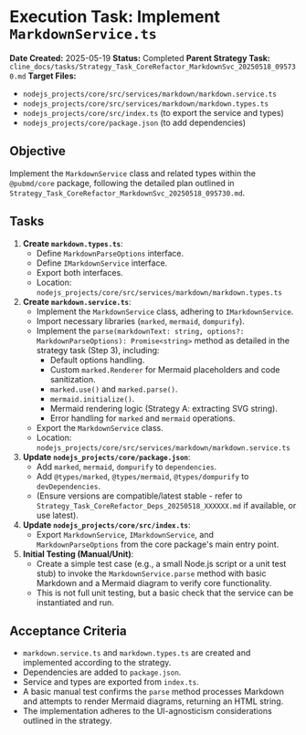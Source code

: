 # Execution Task: Implement `MarkdownService.ts`

**Date Created:** 2025-05-19
**Status:** Completed
**Parent Strategy Task:** `cline_docs/tasks/Strategy_Task_CoreRefactor_MarkdownSvc_20250518_095730.md`
**Target Files:**
- `nodejs_projects/core/src/services/markdown/markdown.service.ts`
- `nodejs_projects/core/src/services/markdown/markdown.types.ts`
- `nodejs_projects/core/src/index.ts` (to export the service and types)
- `nodejs_projects/core/package.json` (to add dependencies)

## Objective
Implement the `MarkdownService` class and related types within the `@pubmd/core` package, following the detailed plan outlined in `Strategy_Task_CoreRefactor_MarkdownSvc_20250518_095730.md`.

## Tasks
1.  **Create `markdown.types.ts`**:
    *   Define `MarkdownParseOptions` interface.
    *   Define `IMarkdownService` interface.
    *   Export both interfaces.
    *   Location: `nodejs_projects/core/src/services/markdown/markdown.types.ts`
2.  **Create `markdown.service.ts`**:
    *   Implement the `MarkdownService` class, adhering to `IMarkdownService`.
    *   Import necessary libraries (`marked`, `mermaid`, `dompurify`).
    *   Implement the `parse(markdownText: string, options?: MarkdownParseOptions): Promise<string>` method as detailed in the strategy task (Step 3), including:
        *   Default options handling.
        *   Custom `marked.Renderer` for Mermaid placeholders and code sanitization.
        *   `marked.use()` and `marked.parse()`.
        *   `mermaid.initialize()`.
        *   Mermaid rendering logic (Strategy A: extracting SVG string).
        *   Error handling for `marked` and `mermaid` operations.
    *   Export the `MarkdownService` class.
    *   Location: `nodejs_projects/core/src/services/markdown/markdown.service.ts`
3.  **Update `nodejs_projects/core/package.json`**:
    *   Add `marked`, `mermaid`, `dompurify` to `dependencies`.
    *   Add `@types/marked`, `@types/mermaid`, `@types/dompurify` to `devDependencies`.
    *   (Ensure versions are compatible/latest stable - refer to `Strategy_Task_CoreRefactor_Deps_20250518_XXXXXX.md` if available, or use latest).
4.  **Update `nodejs_projects/core/src/index.ts`**:
    *   Export `MarkdownService`, `IMarkdownService`, and `MarkdownParseOptions` from the core package's main entry point.
5.  **Initial Testing (Manual/Unit)**:
    *   Create a simple test case (e.g., a small Node.js script or a unit test stub) to invoke the `MarkdownService.parse` method with basic Markdown and a Mermaid diagram to verify core functionality.
    *   This is not full unit testing, but a basic check that the service can be instantiated and run.

## Acceptance Criteria
- `markdown.service.ts` and `markdown.types.ts` are created and implemented according to the strategy.
- Dependencies are added to `package.json`.
- Service and types are exported from `index.ts`.
- A basic manual test confirms the `parse` method processes Markdown and attempts to render Mermaid diagrams, returning an HTML string.
- The implementation adheres to the UI-agnosticism considerations outlined in the strategy.